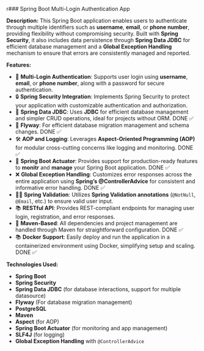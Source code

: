 r### Spring Boot Multi-Login Authentication App

**Description:**
This Spring Boot application enables users to authenticate through multiple identifiers such as **username**, **email**, or **phone number**, providing flexibility without compromising security. Built with **Spring Security**, it also includes data persistence through **Spring Data JDBC** for efficient database management and a **Global Exception Handling** mechanism to ensure that errors are consistently managed and reported.

**Features:**
- 🌟 **Multi-Login Authentication**: Supports user login using **username**, **email**, or **phone number**, along with a password for secure authentication.
- 🔒 **Spring Security Integration**: Implements Spring Security to protect your application with customizable authentication and authorization.
- 🧰 **Spring Data JDBC**: Uses **JDBC** for efficient database management and simpler CRUD operations, ideal for projects without ORM. DONE ✅
- 🧰 **Flyway**: For efficient database migration management and schema changes. DONE ✅
- 🛠 **AOP and Logging**: Leverages **Aspect-Oriented Programming (AOP)** for modular cross-cutting concerns like logging and monitoring. DONE ✅
- 🌟 **Spring Boot Actuator**: Provides support for production-ready features to **monitr** and **manage** your Spring Boot application. DONE ✅
- ❌ **Global Exception Handling**: Customizes error responses across the entire application using **Spring’s @ControllerAdvice** for consistent and informative error handling. DONE ✅
- 🧑‍🏫 **Spring Validation**: Utilizes **Spring Validation annotations** (`@NotNull`, `@Email`, etc.) to ensure valid user input.
- 📚 **RESTful API**: Provides REST-compliant endpoints for managing user login, registration, and error responses.
- 🔧 **Maven-Based**: All dependencies and project management are handled through Maven for straightforward configuration. DONE ✅
- 📚 **Docker Support**: Easily deploy and run the application in a containerized environment using Docker, simplifying setup and scaling.  DONE ✅

**Technologies Used:**
- **Spring Boot**
- **Spring Security**
- **Spring Data JDBC** (for database interactions, support for multiple datasource)
- **Flyway** (For database migration management)
- **PostgreSQL**
- **Maven**
- **Aspect** (for AOP)
- **Spring Boot Actuator** (for monitoring and app management)
- **SLF4J** (for logging)
- **Global Exception Handling** with `@ControllerAdvice`

